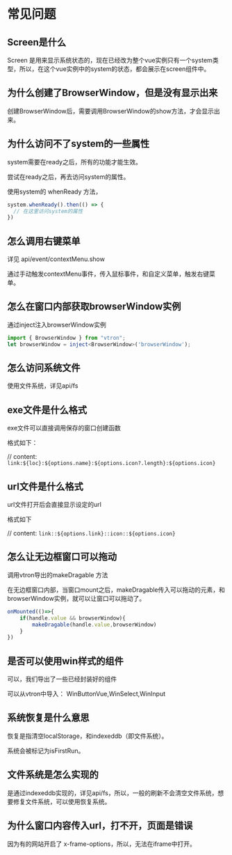 # 常见问题

## Screen是什么

Screen 是用来显示系统状态的，现在已经改为整个vue实例只有一个system类型，所以，在这个vue实例中的system的状态，都会展示在screen组件中。

## 为什么创建了BrowserWindow，但是没有显示出来

创建BrowserWindow后，需要调用BrowserWindow的show方法，才会显示出来。

## 为什么访问不了system的一些属性

system需要在ready之后，所有的功能才能生效。

尝试在ready之后，再去访问system的属性。

使用system的 whenReady 方法，

```js
system.whenReady().then(() => {
  // 在这里访问system的属性
})
```
## 怎么调用右键菜单

详见 api/event/contextMenu.show

通过手动触发contextMenu事件，传入鼠标事件，和自定义菜单，触发右键菜单。

## 怎么在窗口内部获取browserWindow实例

通过inject注入browserWindow实例

```ts
import { BrowserWindow } from "vtron";
let browserWindow = inject<BrowserWindow>('browserWindow');
```

## 怎么访问系统文件

使用文件系统，详见api/fs

## exe文件是什么格式

exe文件可以直接调用保存的窗口创建函数

格式如下：

// content: `link:${loc}:${options.name}:${options.icon?.length}:${options.icon}`

## url文件是什么格式

url文件打开后会直接显示设定的url

格式如下

// content: `link::${options.link}::icon::${options.icon}`
## 怎么让无边框窗口可以拖动

调用vtron导出的makeDragable 方法

在无边框窗口内部，当窗口mount之后，makeDragable传入可以拖动的元素，和browserWindow实例，就可以让窗口可以拖动了。

```js
onMounted(()=>{
    if(handle.value && browserWindow){
        makeDragable(handle.value,browserWindow)
    }
})
```

## 是否可以使用win样式的组件

可以，我们导出了一些已经封装好的组件

可以从vtron中导入：
WinButtonVue,WinSelect,WinInput 

## 系统恢复是什么意思

恢复是指清空localStorage，和indexeddb（即文件系统）。

系统会被标记为isFirstRun。

## 文件系统是怎么实现的

是通过indexeddb实现的，详见api/fs，所以，一般的刷新不会清空文件系统，想要修复文件系统，可以使用恢复系统。

## 为什么窗口内容传入url，打不开，页面是错误

因为有的网站开启了 x-frame-options，所以，无法在iframe中打开。
